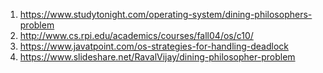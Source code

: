 1. https://www.studytonight.com/operating-system/dining-philosophers-problem
2. http://www.cs.rpi.edu/academics/courses/fall04/os/c10/
3. https://www.javatpoint.com/os-strategies-for-handling-deadlock
4. https://www.slideshare.net/RavalVijay/dining-philosopher-problem
